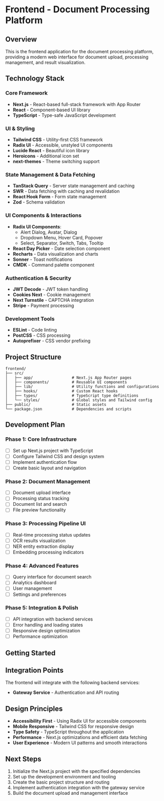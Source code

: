 # Frontend - Document Processing Platform

## Overview

This is the frontend application for the document processing platform, providing a modern web interface for document upload, processing management, and result visualization.

## Technology Stack

### Core Framework
- **Next.js** - React-based full-stack framework with App Router
- **React** - Component-based UI library
- **TypeScript** - Type-safe JavaScript development

### UI & Styling
- **Tailwind CSS** - Utility-first CSS framework
- **Radix UI** - Accessible, unstyled UI components
- **Lucide React** - Beautiful icon library
- **Heroicons** - Additional icon set
- **next-themes** - Theme switching support

### State Management & Data Fetching
- **TanStack Query** - Server state management and caching
- **SWR** - Data fetching with caching and revalidation
- **React Hook Form** - Form state management
- **Zod** - Schema validation

### UI Components & Interactions
- **Radix UI Components**:
  - Alert Dialog, Avatar, Dialog
  - Dropdown Menu, Hover Card, Popover
  - Select, Separator, Switch, Tabs, Tooltip
- **React Day Picker** - Date selection component
- **Recharts** - Data visualization and charts
- **Sonner** - Toast notifications
- **CMDK** - Command palette component

### Authentication & Security
- **JWT Decode** - JWT token handling
- **Cookies Next** - Cookie management
- **Next Turnstile** - CAPTCHA integration
- **Stripe** - Payment processing

### Development Tools
- **ESLint** - Code linting
- **PostCSS** - CSS processing
- **Autoprefixer** - CSS vendor prefixing

## Project Structure

```
frontend/
├── src/
│   ├── app/                 # Next.js App Router pages
│   ├── components/          # Reusable UI components
│   ├── lib/                 # Utility functions and configurations
│   ├── hooks/               # Custom React hooks
│   ├── types/               # TypeScript type definitions
│   └── styles/              # Global styles and Tailwind config
├── public/                  # Static assets
└── package.json             # Dependencies and scripts
```

## Development Plan

### Phase 1: Core Infrastructure
- [ ] Set up Next.js project with TypeScript
- [ ] Configure Tailwind CSS and design system
- [ ] Implement authentication flow
- [ ] Create basic layout and navigation

### Phase 2: Document Management
- [ ] Document upload interface
- [ ] Processing status tracking
- [ ] Document list and search
- [ ] File preview functionality

### Phase 3: Processing Pipeline UI
- [ ] Real-time processing status updates
- [ ] OCR results visualization
- [ ] NER entity extraction display
- [ ] Embedding processing indicators

### Phase 4: Advanced Features
- [ ] Query interface for document search
- [ ] Analytics dashboard
- [ ] User management
- [ ] Settings and preferences

### Phase 5: Integration & Polish
- [ ] API integration with backend services
- [ ] Error handling and loading states
- [ ] Responsive design optimization
- [ ] Performance optimization

## Getting Started

## Integration Points

The frontend will integrate with the following backend services:

- **Gateway Service** - Authentication and API routing

## Design Principles

- **Accessibility First** - Using Radix UI for accessible components
- **Mobile Responsive** - Tailwind CSS for responsive design
- **Type Safety** - TypeScript throughout the application
- **Performance** - Next.js optimizations and efficient data fetching
- **User Experience** - Modern UI patterns and smooth interactions

## Next Steps

1. Initialize the Next.js project with the specified dependencies
2. Set up the development environment and tooling
3. Create the basic project structure and routing
4. Implement authentication integration with the gateway service
5. Build the document upload and management interface
